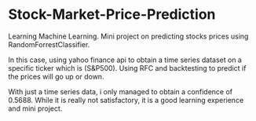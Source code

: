 # Stock-Market-Price-Prediction

Learning Machine Learning.
Mini project on predicting stocks prices using RandomForrestClassifier.

In this case, using yahoo finance api to obtain a time series dataset on a specific ticker which is (S&P500). Using RFC and backtesting to predict if the prices will go up or down.

With just a time series data, i only managed to obtain a confidence of 0.5688. While it is really not satisfactory, it is a good learning experience and mini project.
